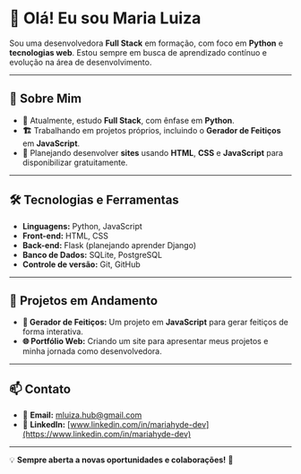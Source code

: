# 👋 Olá! Eu sou Maria Luiza

Sou uma desenvolvedora **Full Stack** em formação, com foco em **Python** e **tecnologias web**. Estou sempre em busca de aprendizado contínuo e evolução na área de desenvolvimento.

---

## 🚀 Sobre Mim

- **🎯** Atualmente, estudo **Full Stack**, com ênfase em **Python**.
- **🏗️** Trabalhando em projetos próprios, incluindo o **Gerador de Feitiços** em **JavaScript**.
- **📌** Planejando desenvolver **sites** usando **HTML**, **CSS** e **JavaScript** para disponibilizar gratuitamente.

---

## 🛠️ Tecnologias e Ferramentas

- **Linguagens:** Python, JavaScript
- **Front-end:** HTML, CSS
- **Back-end:** Flask (planejando aprender Django)
- **Banco de Dados:** SQLite, PostgreSQL
- **Controle de versão:** Git, GitHub

---

## 📌 Projetos em Andamento

- **🌟 Gerador de Feitiços:** Um projeto em **JavaScript** para gerar feitiços de forma interativa.
- **🌐 Portfólio Web:** Criando um site para apresentar meus projetos e minha jornada como desenvolvedora.

---

## 📫 Contato

- 📧 **Email:** [mluiza.hub@gmail.com](mailto:mluiza.hub@gmail.com)
- 💼 **LinkedIn:** [www.linkedin.com/in/mariahyde-dev](https://www.linkedin.com/in/mariahyde-dev)

---

💡 **Sempre aberta a novas oportunidades e colaborações!** 🚀
